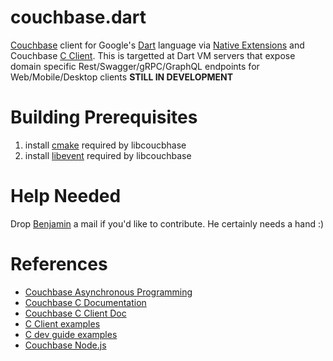 # couchbase.dart
[Couchbase](https://www.couchbase.com) client for Google's [Dart](dartlang.org) language via [Native Extensions](https://www.dartlang.org/articles/dart-vm/native-extensions) and Couchbase [C Client](https://github.com/couchbase/libcouchbase).
This is targetted at Dart VM servers that expose domain specific Rest/Swagger/gRPC/GraphQL endpoints for Web/Mobile/Desktop clients
**STILL IN DEVELOPMENT**

# Building Prerequisites
1. install [cmake](https://cmake.org) required by libcoucbhase
2. install [libevent](https://github.com/libevent/libevent) required by libcouchbase

# Help Needed
Drop [Benjamin](mailto:benjaminthong@gmail.com) a mail if you'd like to contribute. He certainly needs a hand :)

# References
* [Couchbase Asynchronous Programming](https://developer.couchbase.com/documentation/server/current/sdk/c/async-programming.html)
* [Couchbase C Documentation](https://developer.couchbase.com/documentation/server/5.0/sdk/c/document-operations.html)
* [Couchbase C Client Doc](http://docs.couchbase.com/sdk-api/couchbase-c-client-2.8.1/index.html)
* [C Client examples](https://github.com/couchbase/libcouchbase/tree/master/example)
* [C dev guide examples](https://github.com/couchbaselabs/devguide-examples/tree/master/c)
* [Couchbase Node.js](http://docs.couchbase.com/sdk-api/couchbase-node-client-2.4.2/)
